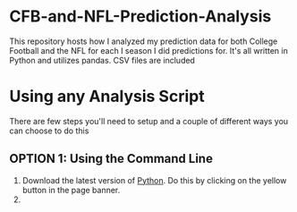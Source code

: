 # CFB-and-NFL-Prediction-Analysis
This repository hosts how I analyzed my prediction data for both College Football and the NFL for each I season I did predictions for. It's all written in Python and utilizes pandas. CSV files are included

# Using any Analysis Script
There are few steps you'll need to setup and a couple of different ways you can choose to do this

## OPTION 1: Using the Command Line
1. Download the latest version of [Python](https://www.python.org/downloads/). Do this by clicking on the yellow button in the page banner.
2. 
